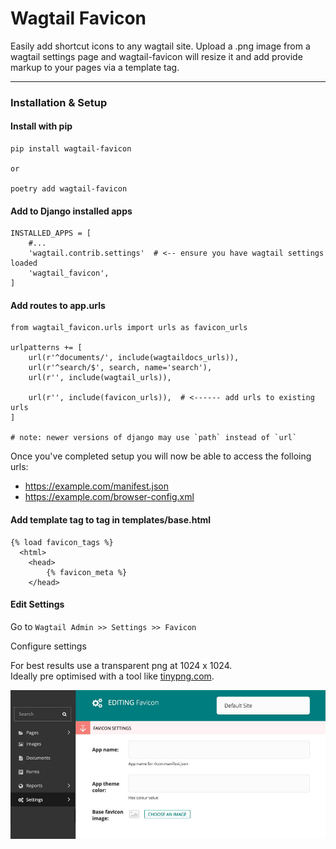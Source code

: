 # Wagtail Favicon

Easily add shortcut icons to any wagtail site. Upload a .png image from a wagtail settings page and wagtail-favicon will resize it and add provide markup to your pages via a template tag.

---

### Installation & Setup

#### Install with pip

```
pip install wagtail-favicon

or

poetry add wagtail-favicon
```

#### Add to Django installed apps

```
INSTALLED_APPS = [
    #...
    'wagtail.contrib.settings'  # <-- ensure you have wagtail settings loaded 
    'wagtail_favicon',
]
```

#### Add routes to app.urls

```
from wagtail_favicon.urls import urls as favicon_urls

urlpatterns += [
    url(r'^documents/', include(wagtaildocs_urls)),
    url(r'^search/$', search, name='search'),
    url(r'', include(wagtail_urls)),

    url(r'', include(favicon_urls)),  # <------ add urls to existing urls
]

# note: newer versions of django may use `path` instead of `url`
```

Once you've completed setup you will now be able to access the folloing urls:

- https://example.com/manifest.json
- https://example.com/browser-config.xml


#### Add template tag to <head> tag in templates/base.html

```
{% load favicon_tags %}
  <html>
    <head>
        {% favicon_meta %}
    </head>
```

#### Edit Settings

Go to `Wagtail Admin >> Settings >> Favicon`  

Configure settings  

For best results use a transparent png at 1024 x 1024.  
Ideally pre optimised with a tool like [tinypng.com](https://tinypng.com).

![Screenshot](https://github.com/octavenz/wagtail-favicon/blob/master/screenshot.jpg)

